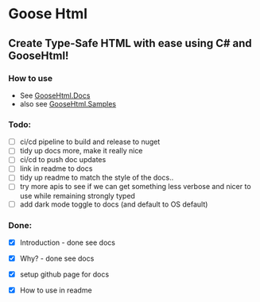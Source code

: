 #  Goose Html

## Create Type-Safe HTML with ease using C# and GooseHtml!

### How to use

- See [GooseHtml.Docs](GooseHtml.Docs)
- also see [GooseHtml.Samples](GooseHtml.Samples)

### Todo: 

- [ ] ci/cd pipeline to build and release to nuget
- [ ] tidy up docs more, make it really nice
- [ ] ci/cd to push doc updates
- [ ] link in readme to docs
- [ ] tidy up readme to match the style of the docs.. 
- [ ] try more apis to see if we can get something less verbose and nicer to use while remaining strongly typed
- [ ] add dark mode toggle to docs (and default to OS default)

### Done:

- [x] Introduction - done see docs
- [x] Why? - done see docs
- [x] setup github page for docs
- [x] How to use in readme


